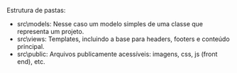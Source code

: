 Estrutura de pastas:

* src\models: Nesse caso um modelo simples de uma classe que representa um projeto.
* src\views: Templates, incluindo a base para headers, footers e conteúdo principal.
* src\public: Arquivos publicamente acessíveis: imagens, css, js (front end), etc.
